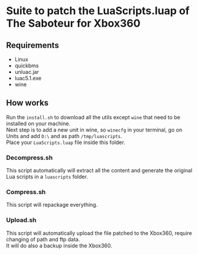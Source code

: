 # Suite to patch the LuaScripts.luap of The Saboteur for Xbox360

## Requirements

* Linux
* quickbms
* unluac.jar
* luac5.1.exe
* wine

## How works

Run the `install.sh` to download all the utils except `wine` that need to be installed on your machine.  
Next step is to add a new unit in wine, so `winecfg` in your terminal, go on Units and add `D:\` and as path `/tmp/luascripts`.  
Place your `LuaScripts.luap` file inside this folder.  

### Decompress.sh

This script automatically will extract all the content and generate the original Lua scripts in a `luascripts` folder.

### Compress.sh

This script will repackage everything.

### Upload.sh

This script will automatically upload the file patched to the Xbox360, require changing of path and ftp data.  
It will do also a backup inside the Xbox360.